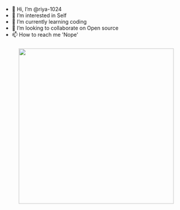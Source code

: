- 👋 Hi, I’m @riya-1024
- 👀 I’m interested in Self
- 🌱 I’m currently learning coding
- 💞️ I’m looking to collaborate on Open source
- 📫 How to reach me 'Nope'

<h3 align="center"><img src="https://media.giphy.com/media/3oEjHWbXcpeKhTktXi/giphy.gif" width="420"></h3>
